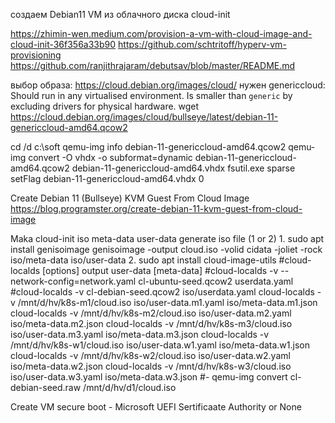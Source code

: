 создаем Debian11 VM из облачного диска cloud-init

https://zhimin-wen.medium.com/provision-a-vm-with-cloud-image-and-cloud-init-36f356a33b90
https://github.com/schtritoff/hyperv-vm-provisioning
https://github.com/ranjithrajaram/debutsav/blob/master/README.md

выбор образа: https://cloud.debian.org/images/cloud/
        нужен genericcloud: Should run in any virtualised environment. Is smaller than `generic` by excluding drivers for physical hardware.
wget https://cloud.debian.org/images/cloud/bullseye/latest/debian-11-genericcloud-amd64.qcow2

cd /d c:\soft
qemu-img info debian-11-genericcloud-amd64.qcow2
qemu-img convert -O vhdx -o subformat=dynamic debian-11-genericcloud-amd64.qcow2 debian-11-genericcloud-amd64.vhdx
fsutil.exe sparse setFlag debian-11-genericcloud-amd64.vhdx 0

Create Debian 11 (Bullseye) KVM Guest From Cloud Image
https://blog.programster.org/create-debian-11-kvm-guest-from-cloud-image


Maka cloud-init iso 
    meta-data
    user-data
    generate iso file (1 or 2)
        1.
            sudo apt install genisoimage
            genisoimage -output cloud.iso -volid cidata -joliet -rock iso/meta-data iso/user-data 
        2.
            sudo apt install cloud-image-utils
            #cloud-localds [options] output user-data [meta-data]
            #cloud-localds -v --network-config=network.yaml cl-ubuntu-seed.qcow2 userdata.yaml
            #cloud-localds -v cl-debian-seed.qcow2 iso/userdata.yaml
            cloud-localds -v /mnt/d/hv/k8s-m1/cloud.iso iso/user-data.m1.yaml iso/meta-data.m1.json
            cloud-localds -v /mnt/d/hv/k8s-m2/cloud.iso iso/user-data.m2.yaml iso/meta-data.m2.json
            cloud-localds -v /mnt/d/hv/k8s-m3/cloud.iso iso/user-data.m3.yaml iso/meta-data.m3.json
            cloud-localds -v /mnt/d/hv/k8s-w1/cloud.iso iso/user-data.w1.yaml iso/meta-data.w1.json
            cloud-localds -v /mnt/d/hv/k8s-w2/cloud.iso iso/user-data.w2.yaml iso/meta-data.w2.json
            cloud-localds -v /mnt/d/hv/k8s-w3/cloud.iso iso/user-data.w3.yaml iso/meta-data.w3.json
            #- qemu-img convert cl-debian-seed.raw /mnt/d/hv/d1/cloud.iso


Create VM
    secure boot - Microsoft UEFI Sertificaate Authority or None

